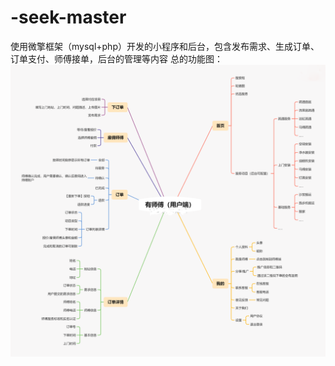 # -seek-master
使用微擎框架（mysql+php）开发的小程序和后台，包含发布需求、生成订单、订单支付、师傅接单，后台的管理等内容
总的功能图：
![Image text](https://github.com/ProgrammerChern/-seek-master/blob/master/picture/zong.png)